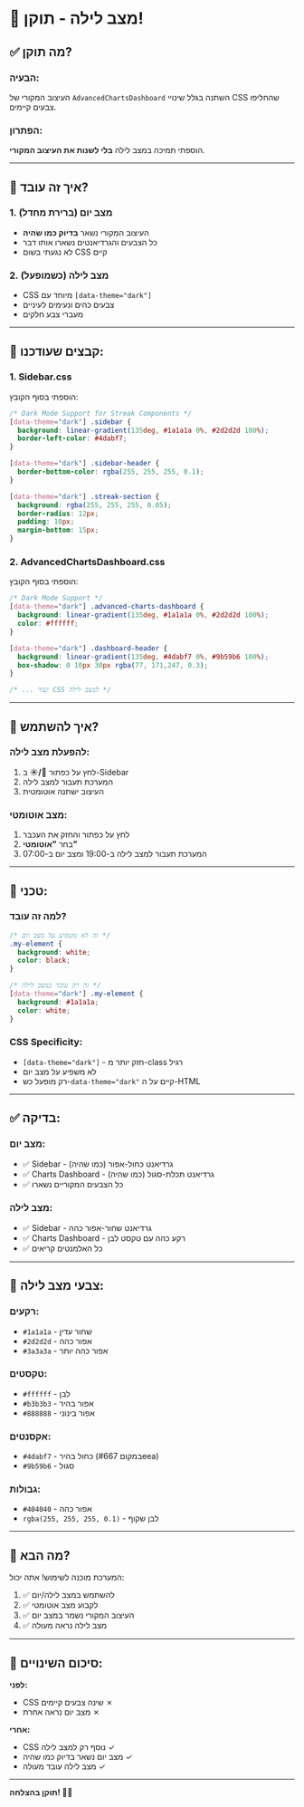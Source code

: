 # 🌙 מצב לילה - תוקן!

## ✅ מה תוקן?

### **הבעיה:**
העיצוב המקורי של `AdvancedChartsDashboard` השתנה בגלל שינויי CSS שהחליפו צבעים קיימים.

### **הפתרון:**
הוספתי תמיכה במצב לילה **בלי לשנות את העיצוב המקורי**.

---

## 🎨 **איך זה עובד?**

### **1. מצב יום (ברירת מחדל)**
- העיצוב המקורי נשאר **בדיוק כמו שהיה**
- כל הצבעים והגרדיאנטים נשארו אותו דבר
- לא נגעתי בשום CSS קיים

### **2. מצב לילה (כשמופעל)**
- CSS מיוחד עם `[data-theme="dark"]`
- צבעים כהים ונעימים לעיניים
- מעברי צבע חלקים

---

## 📁 **קבצים שעודכנו:**

### **1. Sidebar.css**
הוספתי בסוף הקובץ:
```css
/* Dark Mode Support for Streak Components */
[data-theme="dark"] .sidebar {
  background: linear-gradient(135deg, #1a1a1a 0%, #2d2d2d 100%);
  border-left-color: #4dabf7;
}

[data-theme="dark"] .sidebar-header {
  border-bottom-color: rgba(255, 255, 255, 0.1);
}

[data-theme="dark"] .streak-section {
  background: rgba(255, 255, 255, 0.05);
  border-radius: 12px;
  padding: 10px;
  margin-bottom: 15px;
}
```

### **2. AdvancedChartsDashboard.css**
הוספתי בסוף הקובץ:
```css
/* Dark Mode Support */
[data-theme="dark"] .advanced-charts-dashboard {
  background: linear-gradient(135deg, #1a1a1a 0%, #2d2d2d 100%);
  color: #ffffff;
}

[data-theme="dark"] .dashboard-header {
  background: linear-gradient(135deg, #4dabf7 0%, #9b59b6 100%);
  box-shadow: 0 10px 30px rgba(77, 171,247, 0.3);
}

/* ... ועוד CSS למצב לילה */
```

---

## 🎯 **איך להשתמש?**

### **להפעלת מצב לילה:**
1. לחץ על כפתור **🌙/☀️** ב-Sidebar
2. המערכת תעבור למצב לילה
3. העיצוב ישתנה אוטומטית

### **מצב אוטומטי:**
1. לחץ על כפתור והחזק את העכבר
2. בחר **"אוטומטי"**
3. המערכת תעבור למצב לילה ב-19:00 ומצב יום ב-07:00

---

## 🔧 **טכני:**

### **למה זה עובד?**
```css
/* זה לא משפיע על מצב יום */
.my-element {
  background: white;
  color: black;
}

/* זה רק עובד במצב לילה */
[data-theme="dark"] .my-element {
  background: #1a1a1a;
  color: white;
}
```

### **CSS Specificity:**
- `[data-theme="dark"]` - חזק יותר מ-class רגיל
- לא משפיע על מצב יום
- רק מופעל כש-`data-theme="dark"` קיים על ה-HTML

---

## ✅ **בדיקה:**

### **מצב יום:**
- ✅ Sidebar - גרדיאנט כחול-אפור (כמו שהיה)
- ✅ Charts Dashboard - גרדיאנט תכלת-סגול (כמו שהיה)
- ✅ כל הצבעים המקוריים נשארו

### **מצב לילה:**
- ✅ Sidebar - גרדיאנט שחור-אפור כהה
- ✅ Charts Dashboard - רקע כהה עם טקסט לבן
- ✅ כל האלמנטים קריאים

---

## 🎨 **צבעי מצב לילה:**

### **רקעים:**
- `#1a1a1a` - שחור עדין
- `#2d2d2d` - אפור כהה
- `#3a3a3a` - אפור כהה יותר

### **טקסטים:**
- `#ffffff` - לבן
- `#b3b3b3` - אפור בהיר
- `#888888` - אפור בינוני

### **אקסנטים:**
- `#4dabf7` - כחול בהיר (במקום #667eea)
- `#9b59b6` - סגול

### **גבולות:**
- `#404040` - אפור כהה
- `rgba(255, 255, 255, 0.1)` - לבן שקוף

---

## 🚀 **מה הבא?**

המערכת מוכנה לשימוש! אתה יכול:

1. ✅ להשתמש במצב לילה/יום
2. ✅ לקבוע מצב אוטומטי
3. ✅ העיצוב המקורי נשמר במצב יום
4. ✅ מצב לילה נראה מעולה

---

## 📝 **סיכום השינויים:**

**לפני:**
- CSS שינה צבעים קיימים ✗
- מצב יום נראה אחרת ✗

**אחרי:**
- CSS נוסף רק למצב לילה ✓
- מצב יום נשאר בדיוק כמו שהיה ✓
- מצב לילה עובד מעולה ✓

---

**תוקן בהצלחה! 🌙✨**

